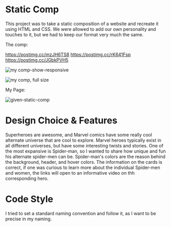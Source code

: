 # Static Comp

This project was to take a static composition of a website and recreate it using HTML and CSS. We were allowed to add our own personality and touches to it, but we had to keep our format very much the same.

The comp:


https://postimg.cc/mzJH6TS8
https://postimg.cc/rK641Fsp
https://postimg.cc/JGbkPVH5

![my comp-show-responsive](https://i.postimg.cc/mzJH6TS8/Snip20181211-7.png)

![my comp, full size](https://i.postimg.cc/rK641Fsp/Snip20181211-8.png)


My Page:

![given-static-comp](https://postimg.cc/JGbkPVH5)
   

# Design Choice & Features

Superheroes are awesome, and Marvel comics have some really cool alternate universe that are cool to explore.  Marvel heroes typically exist in all different universes, but have some interesting twists and stories. One of the most expansive is Spider-man, so I wanted to share how unique and fun his alternate spider-men can be. Spider-man's colors are the reason behind the background, header, and hover colors. The information on the cards is correct, if one was curious to learn more about the individual Spider-men and women, the links will open to an informative video on thh corresponding hero.

# Code Style

I tried to set a standard naming convention and follow it, as I want to be precise in my naming.
